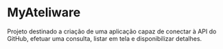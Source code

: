 # MyAteliware

Projeto destinado a criação de uma aplicação capaz de conectar à API do GitHub, efetuar uma consulta, listar em tela e disponibilizar detalhes.
